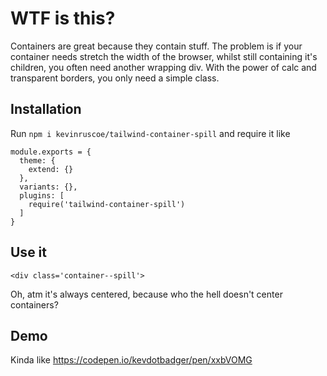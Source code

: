 # WTF is this?

Containers are great because they contain stuff. The problem is if your container needs stretch the width of the browser, whilst still containing it's children, you often need another wrapping div. With the power of calc and transparent borders, you only need a simple class.

## Installation

Run `npm i kevinruscoe/tailwind-container-spill` and require it like

```
module.exports = {
  theme: {
    extend: {}
  },
  variants: {},
  plugins: [
    require('tailwind-container-spill')
  ]
}
```

## Use it

`<div class='container--spill'>`

Oh, atm it's always centered, because who the hell doesn't center containers?

## Demo

Kinda like https://codepen.io/kevdotbadger/pen/xxbVOMG